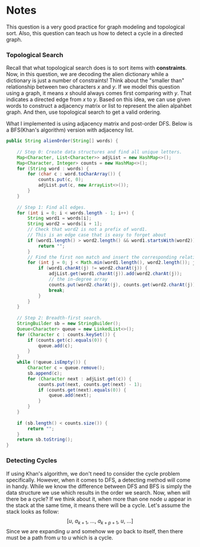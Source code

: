 # Notes

This question is a very good practice for graph modeling and topological sort. Also, this question can teach us how to detect a cycle in a directed graph.

### Topological Search

Recall that what topological search does is to sort items with **constraints**. Now, in this question, we are decoding the alien dictionary while a dictionary is just a number of constraints! Think about the "smaller than" relationship between two characters $x$ and $y$. If we model this question using a graph, it means $x$ should always comes first comparing with $y$. That indicates a directed edge from $x$ to $y$. Based on this idea, we can use given words to construct a adjacency matrix or list to represent the alien alpahbet graph. And then, use topological search to get a valid ordering.

What I implemented is using adjacency matrix and post-order DFS. Below is a BFS(Khan's algorithm) version with adjacency list.

```java
public String alienOrder(String[] words) {
    
    // Step 0: Create data structures and find all unique letters.
    Map<Character, List<Character>> adjList = new HashMap<>();
    Map<Character, Integer> counts = new HashMap<>();
    for (String word : words) {
        for (char c : word.toCharArray()) {
            counts.put(c, 0);
            adjList.put(c, new ArrayList<>());
        }
    }
    
    // Step 1: Find all edges.
    for (int i = 0; i < words.length - 1; i++) {
        String word1 = words[i];
        String word2 = words[i + 1];
        // Check that word2 is not a prefix of word1.
      	// This is an edge case that is easy to forget about
        if (word1.length() > word2.length() && word1.startsWith(word2)) {
            return "";
        }
        // Find the first non match and insert the corresponding relation.
        for (int j = 0; j < Math.min(word1.length(), word2.length()); j++) {
            if (word1.charAt(j) != word2.charAt(j)) {
                adjList.get(word1.charAt(j)).add(word2.charAt(j));
              	// the in-degree array
                counts.put(word2.charAt(j), counts.get(word2.charAt(j)) + 1);
                break;
            }
        }
    }
    
    // Step 2: Breadth-first search.
    StringBuilder sb = new StringBuilder();
    Queue<Character> queue = new LinkedList<>();
    for (Character c : counts.keySet()) {
        if (counts.get(c).equals(0)) {
            queue.add(c);
        }
    }
    while (!queue.isEmpty()) {
        Character c = queue.remove();
        sb.append(c);
        for (Character next : adjList.get(c)) {
            counts.put(next, counts.get(next) - 1);
            if (counts.get(next).equals(0)) {
                queue.add(next);
            }
        }
    }
    
    if (sb.length() < counts.size()) {
        return "";
    }
    return sb.toString();
}
```

### Detecting Cycles

If using Khan's algorithm, we don't need to consider the cycle problem specifically. However, when it comes to DFS, a detecting method will come in handy. While we know the difference between DFS and BFS is simply the data structure we use which results in the order we search. Now, when will there be a cycle? If we think about it, when more than one node $u$ appear in the stack at the same time, it means there will be a cycle. Let's assume the stack looks as follow:
$$
[u,\ a_{k+1},\ ...,\ a_{k+p+1},\ u,\ ...]
$$
Since we are expanding $u$ and somehow we go back to itself, then there must be a path from $u$ to $u$ which is a cycle. 

